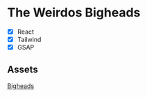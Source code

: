 # The Weirdos Bigheads

- [x] React
- [x] Tailwind
- [x] GSAP

## Assets

[Bigheads](https://bigheads.io/)

